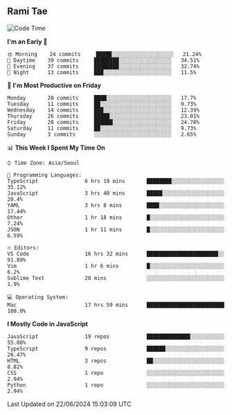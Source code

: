 ## Rami Tae

<!--START_SECTION:waka-->
![Code Time](http://img.shields.io/badge/Code%20Time-1%2C396%20hrs%2018%20mins-blue)

**I'm an Early 🐤** 

```text
🌞 Morning    24 commits     █████░░░░░░░░░░░░░░░░░░░░   21.24% 
🌆 Daytime    39 commits     ████████░░░░░░░░░░░░░░░░░   34.51% 
🌃 Evening    37 commits     ████████░░░░░░░░░░░░░░░░░   32.74% 
🌙 Night      13 commits     ███░░░░░░░░░░░░░░░░░░░░░░   11.5%

```
📅 **I'm Most Productive on Friday** 

```text
Monday       20 commits     ████░░░░░░░░░░░░░░░░░░░░░   17.7% 
Tuesday      11 commits     ██░░░░░░░░░░░░░░░░░░░░░░░   9.73% 
Wednesday    14 commits     ███░░░░░░░░░░░░░░░░░░░░░░   12.39% 
Thursday     26 commits     █████░░░░░░░░░░░░░░░░░░░░   23.01% 
Friday       28 commits     ██████░░░░░░░░░░░░░░░░░░░   24.78% 
Saturday     11 commits     ██░░░░░░░░░░░░░░░░░░░░░░░   9.73% 
Sunday       3 commits      ░░░░░░░░░░░░░░░░░░░░░░░░░   2.65%

```


📊 **This Week I Spent My Time On** 

```text
⌚︎ Time Zone: Asia/Seoul

💬 Programming Languages: 
TypeScript               6 hrs 19 mins       ████████░░░░░░░░░░░░░░░░░   35.12% 
JavaScript               3 hrs 40 mins       █████░░░░░░░░░░░░░░░░░░░░   20.4% 
YAML                     3 hrs 8 mins        ████░░░░░░░░░░░░░░░░░░░░░   17.44% 
Other                    1 hr 18 mins        █░░░░░░░░░░░░░░░░░░░░░░░░   7.24% 
JSON                     1 hr 11 mins        █░░░░░░░░░░░░░░░░░░░░░░░░   6.59%

🔥 Editors: 
VS Code                  16 hrs 32 mins      ███████████████████████░░   91.89% 
Vim                      1 hr 6 mins         █░░░░░░░░░░░░░░░░░░░░░░░░   6.2% 
Sublime Text             20 mins             ░░░░░░░░░░░░░░░░░░░░░░░░░   1.9%

💻 Operating System: 
Mac                      17 hrs 59 mins      █████████████████████████   100.0%

```

**I Mostly Code in JavaScript** 

```text
JavaScript               19 repos            ██████████████░░░░░░░░░░░   55.88% 
TypeScript               9 repos             ██████░░░░░░░░░░░░░░░░░░░   26.47% 
HTML                     3 repos             ██░░░░░░░░░░░░░░░░░░░░░░░   8.82% 
CSS                      1 repo              ░░░░░░░░░░░░░░░░░░░░░░░░░   2.94% 
Python                   1 repo              ░░░░░░░░░░░░░░░░░░░░░░░░░   2.94%

```



 Last Updated on 22/06/2024 15:03:09 UTC
<!--END_SECTION:waka-->
